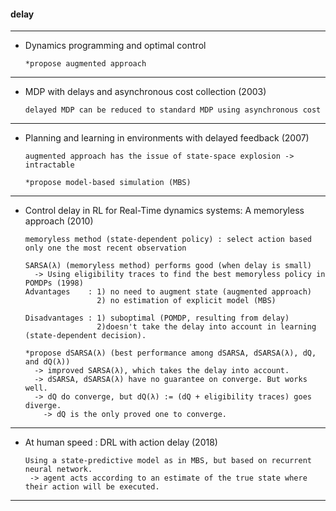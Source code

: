 #### delay

---

- Dynamics programming and optimal control

      *propose augmented approach 

---

- MDP with delays and asynchronous cost collection (2003)

      delayed MDP can be reduced to standard MDP using asynchronous cost 

---

- Planning and learning in environments with delayed feedback (2007)

      augmented approach has the issue of state-space explosion -> intractable
  
      *propose model-based simulation (MBS) 

---

- Control delay in RL for Real-Time dynamics systems: A memoryless approach (2010)

      memoryless method (state-dependent policy) : select action based only one the most recent observation 

      SARSA(λ) (memoryless method) performs good (when delay is small)
        -> Using eligibility traces to find the best memoryless policy in POMDPs (1998)
      Advantages    : 1) no need to augment state (augmented approach)
                      2) no estimation of explicit model (MBS)
  
      Disadvantages : 1) suboptimal (POMDP, resulting from delay)
                      2)doesn't take the delay into account in learning (state-dependent decision).

      *propose dSARSA(λ) (best performance among dSARSA, dSARSA(λ), dQ, and dQ(λ))
        -> improved SARSA(λ), which takes the delay into account.
        -> dSARSA, dSARSA(λ) have no guarantee on converge. But works well. 
        -> dQ do converge, but dQ(λ) := (dQ + eligibility traces) goes diverge.
          -> dQ is the only proved one to converge.

---
  
- At human speed : DRL with action delay (2018)      

      Using a state-predictive model as in MBS, but based on recurrent neural network.
       -> agent acts according to an estimate of the true state where their action will be executed. 

---
      
  
  


      

  
  
      
